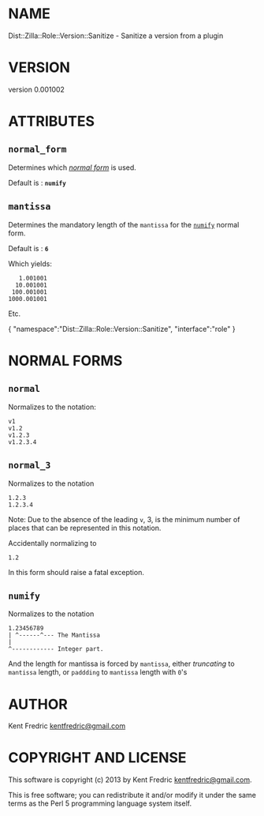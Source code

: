 # NAME

Dist::Zilla::Role::Version::Sanitize - Sanitize a version from a plugin

# VERSION

version 0.001002

# ATTRIBUTES

## `normal_form`

Determines which [_normal form_](#normal-forms) is used.

Default is : __`numify`__

## `mantissa`

Determines the mandatory length of the `mantissa` for the [`numify`](#numify) normal form.

Default is : __`6`__

Which yields:

       1.001001
      10.001001
     100.001001
    1000.001001

Etc.

{
    "namespace":"Dist::Zilla::Role::Version::Sanitize",
    "interface":"role"
}



# NORMAL FORMS

## `normal`

Normalizes to the notation:

    v1
    v1.2
    v1.2.3
    v1.2.3.4

## `normal_3`

Normalizes to the notation

    1.2.3
    1.2.3.4

Note: Due to the absence of the leading `v`, 3, is the minimum number of places that can be represented in this notation.

Accidentally normalizing to

    1.2

In this form should raise a fatal exception.

## `numify`

Normalizes to the notation

    1.23456789
    | ^------^--- The Mantissa
    |
    ^------------ Integer part.

And the length for mantissa is forced by `mantissa`, either _truncating_ to `mantissa` length, or `paddding` to `mantissa` length with `0`'s

# AUTHOR

Kent Fredric <kentfredric@gmail.com>

# COPYRIGHT AND LICENSE

This software is copyright (c) 2013 by Kent Fredric <kentfredric@gmail.com>.

This is free software; you can redistribute it and/or modify it under
the same terms as the Perl 5 programming language system itself.
